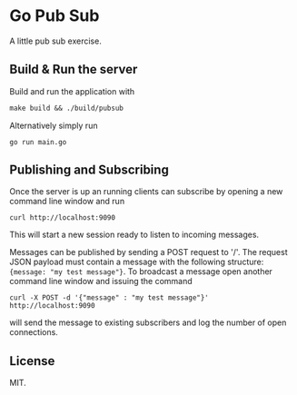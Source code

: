 #  Go Pub Sub
A little pub sub exercise.

## Build & Run the server
Build and run the application with
```Makefile
make build && ./build/pubsub
```

Alternatively simply run
```
go run main.go
```

## Publishing and Subscribing
Once the server is up an running clients can subscribe by opening a new command line window and run
```
curl http://localhost:9090
```
This will start a new session ready to listen to incoming messages.

Messages can be published by sending a POST request to '/'.
The request JSON payload must contain a message with the following structure: `{message: "my test message"}`.
To broadcast a message open another command line window and issuing the command
```
curl -X POST -d '{"message" : "my test message"}' http://localhost:9090

``` 
will send the message to existing subscribers and log the number of open connections.

## License
MIT.
